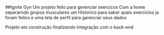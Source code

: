 ##Ignite Gyn
Um projeto feito para gerenciar exercicos
Com a home separarndo grupos musculares
um Historico para saber quais exercicios ja foram feitos
e uma tela de perfil para gerenciar seus dados

Projeto em construção finalizando integração com o back-end
